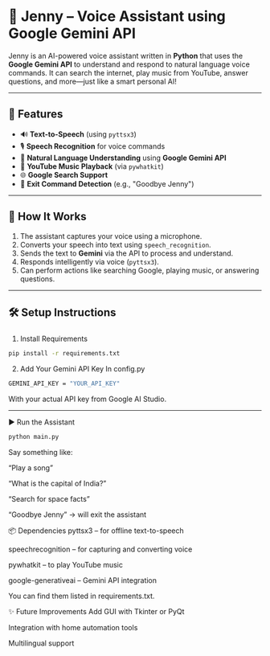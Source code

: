 # 🧠 Jenny – Voice Assistant using Google Gemini API

Jenny is an AI-powered voice assistant written in **Python** that uses the **Google Gemini API** to understand and respond to natural language voice commands. It can search the internet, play music from YouTube, answer questions, and more—just like a smart personal AI!

---

## 📌 Features

- 🔊 **Text-to-Speech** (using `pyttsx3`)
- 🎙️ **Speech Recognition** for voice commands
- 🧠 **Natural Language Understanding** using **Google Gemini API**
- 🎵 **YouTube Music Playback** (via `pywhatkit`)
- 🌐 **Google Search Support**
- 🛑 **Exit Command Detection** (e.g., "Goodbye Jenny")

---

## 🚀 How It Works

1. The assistant captures your voice using a microphone.
2. Converts your speech into text using `speech_recognition`.
3. Sends the text to **Gemini** via the API to process and understand.
4. Responds intelligently via voice (`pyttsx3`).
5. Can perform actions like searching Google, playing music, or answering questions.

---

## 🛠️ Setup Instructions

### 
1. Install Requirements
```bash
pip install -r requirements.txt
```
2. Add Your Gemini API Key
In config.py
```bash
GEMINI_API_KEY = "YOUR_API_KEY"
```
With your actual API key from Google AI Studio.

---

▶️ Run the Assistant
```bash
python main.py
```
Say something like:

“Play a song”

“What is the capital of India?”

“Search for space facts”

“Goodbye Jenny” → will exit the assistant

📦 Dependencies
pyttsx3 – for offline text-to-speech

speechrecognition – for capturing and converting voice

pywhatkit – to play YouTube music

google-generativeai – Gemini API integration

You can find them listed in requirements.txt.

✨ Future Improvements
Add GUI with Tkinter or PyQt

Integration with home automation tools

Multilingual support
